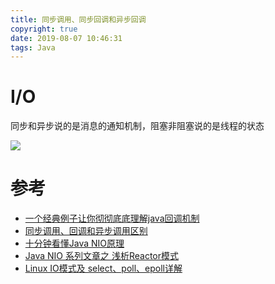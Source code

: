 ```yaml
---
title: 同步调用、同步回调和异步回调
copyright: true
date: 2019-08-07 10:46:31
tags: Java
---
```


# I/O

同步和异步说的是消息的通知机制，阻塞非阻塞说的是线程的状态 

![](https://oscimg.oschina.net/oscnet/3a4947ebe4a45c2e5632f268ec76db14309.jpg)


# 参考
- [一个经典例子让你彻彻底底理解java回调机制](https://blog.csdn.net/xiaanming/article/details/8703708#commentBox)
- [同步调用、回调和异步调用区别](https://cloud.tencent.com/developer/article/1145116)
- [十分钟看懂Java NIO原理](https://www.cnblogs.com/crazymakercircle/p/10225159.html)
- [Java NIO 系列文章之 浅析Reactor模式](https://juejin.im/post/5ba3845e6fb9a05cdd2d03c0)
- [Linux IO模式及 select、poll、epoll详解](https://segmentfault.com/a/1190000003063859)